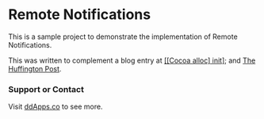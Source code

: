 Remote Notifications
===================

This is a sample project to demonstrate the implementation of Remote Notifications.

This was written to complement a blog entry at [[[Cocoa alloc] init]](http://cocoaallocinit.com/2014/05/16/implementing-remote-notifications/); and [The Huffington Post](http://www.huffingtonpost.com/dulio-denis/).

### Support or Contact
Visit [ddApps.co](http://ddapps.co) to see more.
